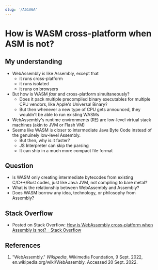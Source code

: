 ```yaml
---
slug: '/A51A6A'
---
```


# How is WASM cross-platform when ASM is not?

## My understanding

- WebAssembly is like Assembly, except that
  - it runs cross-platform
  - it runs isolated
  - it runs on browsers
- But how is WASM _fast_ and cross-platform simultaneously?
  - Does it pack multiple precompiled binary executables for multiple CPU vendors, like Apple's Universal Binary?
  - But then whenever a new type of CPU gets announced, they wouldn't be able to run existing WASMs
- WebAssembly's runtime environments (RE) are low-level virtual stack machines (akin to JVM or Flash VM)
- Seems like WASM is closer to intermediate Java Byte Code instead of the genuinely low-level Assembly.
  - But then, why is it faster?
  - JS Interpreter can skip the parsing
  - It can ship in a much more compact file format

## Question

- Is WASM only creating intermediate bytecodes from existing C/C++/Rust codes, just like Java JVM, not compiling to bare metal?
- What is the relationship between WebAssembly and Assembly?
- Does WASM borrow any idea, technology, or philosophy from Assembly?

## Stack Overflow

- Posted on Stack Overflow: [How is WebAssembly cross-platform when Assembly is not? - Stack Overflow](https://stackoverflow.com/questions/73790881/how-is-webassembly-cross-platform-when-assembly-is-not)

## References

1. "WebAssembly." _Wikipedia_, Wikimedia Foundation, 9 Sept. 2022, en.wikipedia.org/wiki/WebAssembly. Accessed 20 Sept. 2022.
